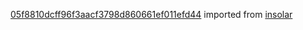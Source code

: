 [05f8810dcff96f3aacf3798d860661ef011efd44](https://github.com/insolar/insolar/commit/05f8810dcff96f3aacf3798d860661ef011efd44) imported from [insolar](https://github.com/insolar/insolar)
